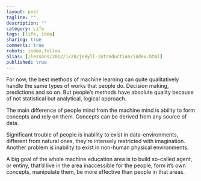 ```yaml
---
layout: post
tagline: ""
description: ""
category: Life
tags: [life, idea]
sharing: true
comments: true
robots: index,follow
alias: [/lessons/2012/1/20/jekyll-introduction/index.html]
published: true
---
```


For now, the best methods of machine learning can quite qualitatively handle the same types of works that people do. Decision making, predictions and so on. But people’s methods have absolute quality because of not statistical but analytical, logical approach.

The main difference of people mind from the machine mind is ability to form concepts and rely on them. Concepts can be derived from any source of data.

Significant trouble of people is inability to exist in data-environments, different from natural ones, they’re intensely restricted with imagination. Another problem is inability to exist in non-human physical environments.

A big goal of the whole machine education area is to build so-called agent, or entiny, that’d live in the area inaccessible for the people, form it’s own concepts, manipulate them, be more effective than people in that areas.